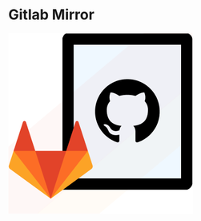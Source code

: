 # Gitlab Mirror

![Logo](https://github.com/YassinEldeeb/gitlab-mirror/blob/main/images/graphic-logo.png)
